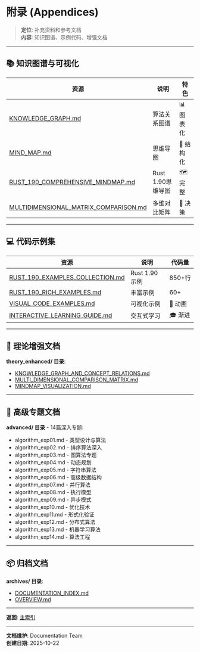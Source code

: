 # 附录 (Appendices)

> **定位**: 补充资料和参考文档  
> **内容**: 知识图谱、示例代码、增强文档

---

## 📚 知识图谱与可视化

| 资源 | 说明 | 特色 |
|------|------|------|
| [KNOWLEDGE_GRAPH.md](../KNOWLEDGE_GRAPH.md) | 算法关系图谱 | 📊 图表化 |
| [MIND_MAP.md](../MIND_MAP.md) | 思维导图 | 🧠 结构化 |
| [RUST_190_COMPREHENSIVE_MINDMAP.md](../RUST_190_COMPREHENSIVE_MINDMAP.md) | Rust 1.90思维导图 | 🗺️ 完整 |
| [MULTIDIMENSIONAL_MATRIX_COMPARISON.md](../MULTIDIMENSIONAL_MATRIX_COMPARISON.md) | 多维对比矩阵 | 🎯 决策 |

---

## 💻 代码示例集

| 资源 | 说明 | 代码量 |
|------|------|--------|
| [RUST_190_EXAMPLES_COLLECTION.md](../RUST_190_EXAMPLES_COLLECTION.md) | Rust 1.90示例 | 850+行 |
| [RUST_190_RICH_EXAMPLES.md](../RUST_190_RICH_EXAMPLES.md) | 丰富示例 | 60+ |
| [VISUAL_CODE_EXAMPLES.md](../VISUAL_CODE_EXAMPLES.md) | 可视化示例 | 🎨 动画 |
| [INTERACTIVE_LEARNING_GUIDE.md](../INTERACTIVE_LEARNING_GUIDE.md) | 交互式学习 | 🎓 渐进 |

---

## 📖 理论增强文档

**theory_enhanced/ 目录**:

- [KNOWLEDGE_GRAPH_AND_CONCEPT_RELATIONS.md](../theory_enhanced/KNOWLEDGE_GRAPH_AND_CONCEPT_RELATIONS.md)
- [MULTI_DIMENSIONAL_COMPARISON_MATRIX.md](../theory_enhanced/MULTI_DIMENSIONAL_COMPARISON_MATRIX.md)
- [MINDMAP_VISUALIZATION.md](../theory_enhanced/MINDMAP_VISUALIZATION.md)

---

## 📂 高级专题文档

**advanced/ 目录** - 14篇深入专题:

- algorithm_exp01.md - 类型设计与算法
- algorithm_exp02.md - 排序算法深入
- algorithm_exp03.md - 图算法专题
- algorithm_exp04.md - 动态规划
- algorithm_exp05.md - 字符串算法
- algorithm_exp06.md - 高级数据结构
- algorithm_exp07.md - 并行算法
- algorithm_exp08.md - 执行模型
- algorithm_exp09.md - 异步模式
- algorithm_exp10.md - 优化技术
- algorithm_exp11.md - 形式化验证
- algorithm_exp12.md - 分布式算法
- algorithm_exp13.md - 机器学习算法
- algorithm_exp14.md - 算法工程

---

## 📦 归档文档

**archives/ 目录**:

- [DOCUMENTATION_INDEX.md](../archives/DOCUMENTATION_INDEX.md)
- [OVERVIEW.md](../archives/OVERVIEW.md)

---

**返回**: [主索引](../tier_01_foundations/02_主索引导航.md)

---

**文档维护**: Documentation Team  
**创建日期**: 2025-10-22
